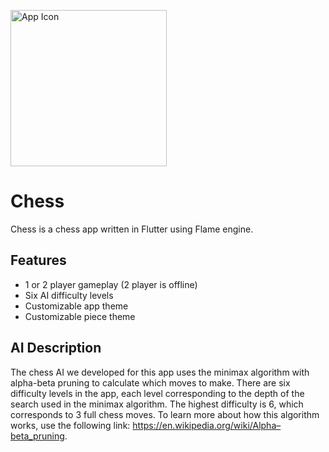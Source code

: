 <a href='https://play.google.com/store/apps/details?id=com.shenmareparas.chess'><img alt='App Icon' src="https://github.com/shenmareparas/Chess/assets/112749923/54c38dbd-7a06-416e-8419-09f27654cbcd" width = 250/></a>

# Chess

Chess is a chess app written in Flutter using Flame engine.

## Features

- 1 or 2 player gameplay (2 player is offline)
- Six AI difficulty levels
- Customizable app theme
- Customizable piece theme

## AI Description

The chess AI we developed for this app uses the minimax algorithm with alpha-beta pruning to calculate which moves to make. There are six difficulty levels in the app, each level corresponding to the depth of the search used in the minimax algorithm. The highest difficulty is 6, which corresponds to 3 full chess moves. To learn more about how this algorithm works, use the following link: https://en.wikipedia.org/wiki/Alpha–beta_pruning.
